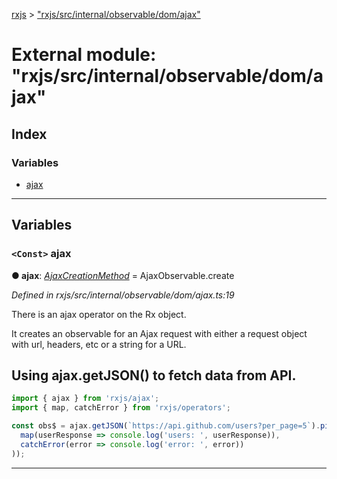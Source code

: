 [rxjs](../README.md) > ["rxjs/src/internal/observable/dom/ajax"](../modules/_rxjs_src_internal_observable_dom_ajax_.md)

# External module: "rxjs/src/internal/observable/dom/ajax"

## Index

### Variables

* [ajax](_rxjs_src_internal_observable_dom_ajax_.md#ajax)

---

## Variables

<a id="ajax"></a>

### `<Const>` ajax

**● ajax**: *[AjaxCreationMethod](../interfaces/_rxjs_src_internal_observable_dom_ajaxobservable_.ajaxcreationmethod.md)* =  AjaxObservable.create

*Defined in rxjs/src/internal/observable/dom/ajax.ts:19*

There is an ajax operator on the Rx object.

It creates an observable for an Ajax request with either a request object with url, headers, etc or a string for a URL.

Using ajax.getJSON() to fetch data from API.
--------------------------------------------

```javascript
import { ajax } from 'rxjs/ajax';
import { map, catchError } from 'rxjs/operators';

const obs$ = ajax.getJSON(`https://api.github.com/users?per_page=5`).pipe(
  map(userResponse => console.log('users: ', userResponse)),
  catchError(error => console.log('error: ', error))
));
```

___

